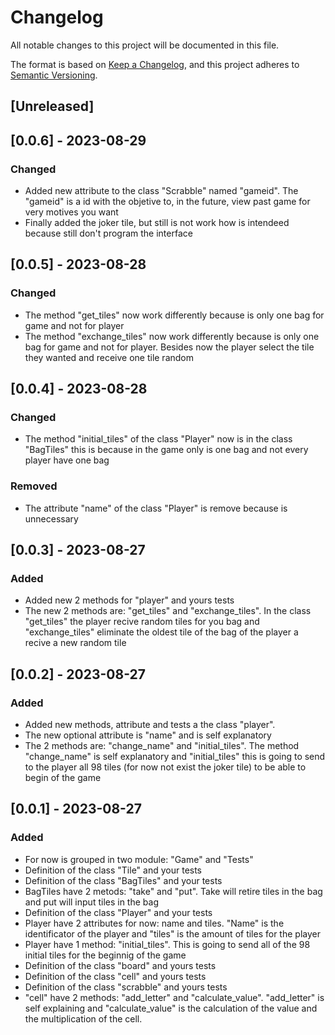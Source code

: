 # Changelog

All notable changes to this project will be documented in this file.

The format is based on [Keep a Changelog](https://keepachangelog.com/en/1.0.0/),
and this project adheres to [Semantic Versioning](https://semver.org/spec/v2.0.0.html).

## [Unreleased]

## [0.0.6] - 2023-08-29

###  Changed

- Added new attribute to the class "Scrabble" named "gameid". The "gameid" is a id with the objetive to, in the future, view past game for very motives you want
- Finally added the joker tile, but still is not work how is intendeed because still don't program the interface

## [0.0.5] - 2023-08-28

###  Changed

- The method "get_tiles" now work differently because is only one bag for game and not for player
- The method "exchange_tiles" now work differently because is only one bag for game and not for player. Besides now the player select the tile they wanted and receive one tile random

## [0.0.4] - 2023-08-28

###  Changed

- The method "initial_tiles" of the class "Player" now is in the class "BagTiles" this is because in the game only is one bag and not every player have one bag

### Removed

- The attribute "name" of the class "Player" is remove because is unnecessary
 
## [0.0.3] - 2023-08-27

### Added

- Added new 2 methods for "player" and yours tests
- The new 2 methods are: "get_tiles" and "exchange_tiles". In the class "get_tiles" the player recive random tiles for you bag and "exchange_tiles" eliminate the oldest tile of the bag of the player a recive a new random tile

## [0.0.2] - 2023-08-27

### Added

- Added new methods, attribute and tests a the class "player".
- The new optional attribute is "name" and is self explanatory
- The 2 methods are: "change_name" and "initial_tiles". The method "change_name" is self explanatory and "initial_tiles" this is going to send to the player all 98 tiles (for now not exist the joker tile) to be able to begin of the game

## [0.0.1] - 2023-08-27

### Added

- For now is grouped in two module: "Game" and "Tests"
- Definition of the class "Tile" and your tests
- Definition of the class "BagTiles" and your tests
- BagTiles have 2 metods: "take" and "put". Take will retire tiles in the bag and put will input tiles in the bag
- Definition of the class "Player" and your tests
- Player have 2 attributes for now: name and tiles. "Name" is the identificator of the player and "tiles" is the amount of tiles for the player
- Player have 1 method: "initial_tiles". This is going to send all of the 98 initial tiles for the beginnig of the game
- Definition of the class "board" and yours tests
- Definition of the class "cell" and yours tests
- Definition of the class "scrabble" and yours tests
- "cell" have 2 methods: "add_letter" and "calculate_value". "add_letter" is self explaining and "calculate_value" is the calculation of the value and the multiplication of the cell.